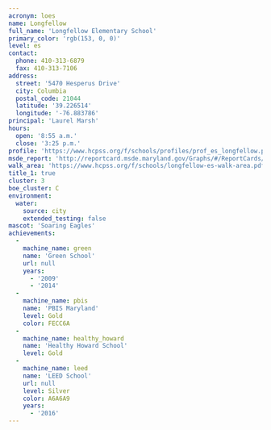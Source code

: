 ```yaml
---
acronym: loes
name: Longfellow
full_name: 'Longfellow Elementary School'
primary_color: 'rgb(153, 0, 0)'
level: es
contact:
  phone: 410-313-6879
  fax: 410-313-7106
address:
  street: '5470 Hesperus Drive'
  city: Columbia
  postal_code: 21044
  latitude: '39.226514'
  longitude: '-76.883786'
principal: 'Laurel Marsh'
hours:
  open: '8:55 a.m.'
  close: '3:25 p.m.'
profile: 'https://www.hcpss.org/f/schools/profiles/prof_es_longfellow.pdf'
msde_report: 'http://reportcard.msde.maryland.gov/Graphs/#/ReportCards/ReportCardSchool/1//1/13/0514/'
walk_area: 'https://www.hcpss.org/f/schools/longfellow-es-walk-area.pdf'
title_1: true
cluster: 3
boe_cluster: C
environment:
  water:
    source: city
    extended_testing: false
mascot: 'Soaring Eagles'
achievements:
  -
    machine_name: green
    name: 'Green School'
    url: null
    years:
      - '2009'
      - '2014'
  -
    machine_name: pbis
    name: 'PBIS Maryland'
    level: Gold
    color: FECC6A
  -
    machine_name: healthy_howard
    name: 'Healthy Howard School'
    level: Gold
  -
    machine_name: leed
    name: 'LEED School'
    url: null
    level: Silver
    color: A6A6A9
    years:
      - '2016'
---
```

